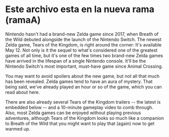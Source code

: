 # Este archivo esta en la nueva rama (ramaA)

Nintendo hasn't had a brand-new Zelda game since 2017, when Breath of the Wild debuted alongside the launch of the Nintendo Switch. The newest Zelda game, Tears of the Kingdom, is right around the corner: It's available May 12. Not only is it the sequel to what's considered one of the greatest games of all time, but it's one of the few times two brand-new Zelda games have arrived in the lifespan of a single Nintendo console. It'll be the Nintendo Switch's most important, must-have game since Animal Crossing.

You may want to avoid spoilers about the new game, but not all that much has been revealed. Zelda games tend to have an aura of mystery. That being said, we've already played an hour or so of the game, which you can read about here.

There are also already several Tears of the Kingdom trailers -- the latest is embedded below -- and a 10-minute gameplay video to comb through. Also, most Zelda games can be enjoyed without playing previous adventures, although Tears of the Kingdom looks so much like a companion to Breath of the Wild that you might want to play that (again) now to get warmed up.